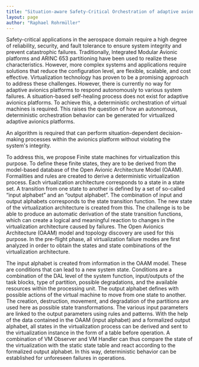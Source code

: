 ```yaml
---
title: "Situation-aware Safety-Critical Orchestration of adaptive avionic platforms"
layout: page
author: "Raphael Rohrmüller"
---
```

Safety-critical applications in the aerospace domain require a high degree of reliability, security, and
fault tolerance to ensure system integrity and prevent catastrophic failures. Traditionally, Integrated
Modular Avionic platforms and ARINC 653 partitioning have been used to realize these characteristics.
However, more complex systems and applications require solutions that reduce the configuration
level, are flexible, scalable, and cost effective. Virtualization technology has proven to be a promising
approach to address these challenges. However, there is currently no way for adaptive avionics
platforms to respond autonomously to various system failures. A situation-based self-healing process
does not exist for adaptive avionics platforms. To achieve this, a deterministic orchestration of virtual
machines is required. This raises the question of how an autonomous, deterministic orchestration
behavior can be generated for virtualized adaptive avionics platforms.

An algorithm is required that can perform situation-dependent decision-making processes within the
avionics platform without violating the system's integrity.

To address this, we propose Finite state machines for virtualization this purpose. To define these finite
states, they are to be derived from the model-based database of the Open Avionic Architecture Model
(OAAM). Formalities and rules are created to derive a deterministic virtualization process. Each
virtualization architecture corresponds to a state in a state set. A transition from one state to another
is defined by a set of so-called “input alphabet” and an “output alphabet”. The combination of input
and output alphabets corresponds to the state transition function. The new state of the virtualization
architecture is created from this. The challenge is to be able to produce an automatic derivation of the
state transition functions, which can create a logical and meaningful reaction to changes in the
virtualization architecture caused by failures. The Open Avionics Architecture (OAAM) model and
topology discovery are used for this purpose. In the pre-flight phase, all virtualization failure modes
are first analyzed in order to obtain the states and state combinations of the virtualization architecture.

The input alphabet is created from information in the OAAM model. These are conditions that can lead
to a new system state. Conditions are a combination of the DAL level of the system function,
input/outputs of the task blocks, type of partition, possible degradations, and the available resources
within the processing unit. The output alphabet defines with possible actions of the virtual machine to
move from one state to another. The creation, destruction, movement, and degradation of the
partitions are used here as possible state transformations. The various input parameters are linked to
the output parameters using rules and patterns. With the help of the data contained in the OAAM
(input alphabet) and a formalized output alphabet, all states in the virtualization process can be
derived and sent to the virtualization instance in the form of a table before operation. A combination
of VM Observer and VM Handler can thus compare the state of the virtualization with the static state
table and react according to the formalized output alphabet. In this way, deterministic behavior can
be established for unforeseen failures in operations.